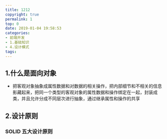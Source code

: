 ```yaml
---
title: 1212
copyright: true
permalink: 1
top: 0
date: 2019-01-04 19:58:53
categories:
- 前端开发
- 1.基础知识
- 4.设计模式
tags:
---
```


## 1.什么是面向对象

* 把客观对象抽象成属性数据和对数据的相关操作，把内部细节和不相关的信息影藏起来，把同一个类型的客观对象的属性数据和操作绑定在一起，封装成类，并且允许分成不同层次进行抽象，通过继承属性和操作的共享

## 2.设计原则

### SOLID 五大设计原则
